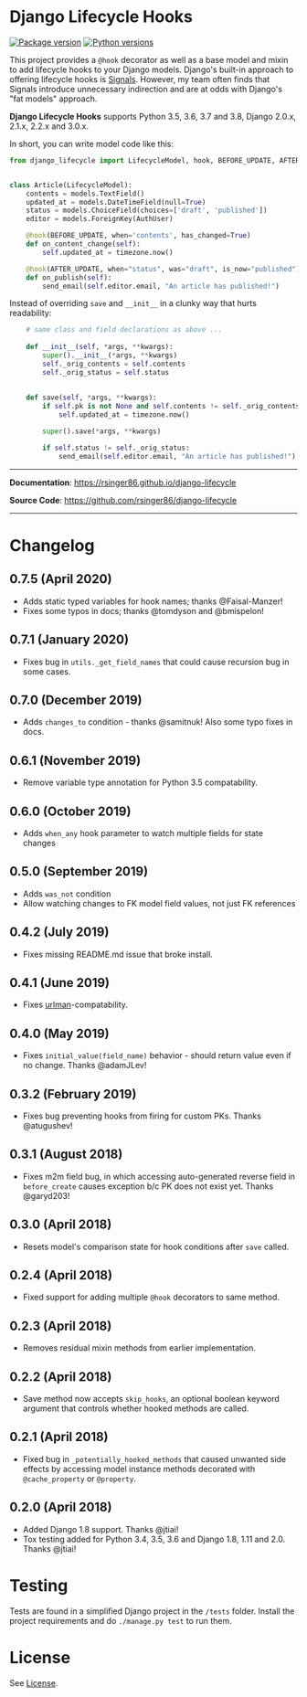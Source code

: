 # Django Lifecycle Hooks

[![Package version](https://badge.fury.io/py/django-lifecycle.svg)](https://pypi.python.org/pypi/django-lifecycle)
[![Python versions](https://img.shields.io/pypi/status/django-lifecycle.svg)](https://img.shields.io/pypi/status/django-lifecycle.svg/)

This project provides a `@hook` decorator as well as a base model and mixin to add lifecycle hooks to your Django models. Django's built-in approach to offering lifecycle hooks is [Signals](https://docs.djangoproject.com/en/dev/topics/signals/). However, my team often finds that Signals introduce unnecessary indirection and are at odds with Django's "fat models" approach.

**Django Lifecycle Hooks** supports Python 3.5, 3.6, 3.7 and 3.8, Django 2.0.x, 2.1.x, 2.2.x and 3.0.x.

In short, you can write model code like this:

```python
from django_lifecycle import LifecycleModel, hook, BEFORE_UPDATE, AFTER_UPDATE


class Article(LifecycleModel):
    contents = models.TextField()
    updated_at = models.DateTimeField(null=True)
    status = models.ChoiceField(choices=['draft', 'published'])
    editor = models.ForeignKey(AuthUser)

    @hook(BEFORE_UPDATE, when='contents', has_changed=True)
    def on_content_change(self):
        self.updated_at = timezone.now()

    @hook(AFTER_UPDATE, when="status", was="draft", is_now="published")
    def on_publish(self):
        send_email(self.editor.email, "An article has published!")
```

Instead of overriding `save` and `__init__` in a clunky way that hurts readability:

```python
    # same class and field declarations as above ...
    
    def __init__(self, *args, **kwargs):
        super().__init__(*args, **kwargs)
        self._orig_contents = self.contents
        self._orig_status = self.status
        
        
    def save(self, *args, **kwargs):
        if self.pk is not None and self.contents != self._orig_contents:
            self.updated_at = timezone.now()

        super().save(*args, **kwargs)

        if self.status != self._orig_status:
            send_email(self.editor.email, "An article has published!")
```

---

**Documentation**: <a href="https://rsinger86.github.io/django-lifecycle/" target="_blank">https://rsinger86.github.io/django-lifecycle</a>

**Source Code**: <a href="https://github.com/rsinger86/django-lifecycle/" target="_blank">https://github.com/rsinger86/django-lifecycle</a>

---

# Changelog

## 0.7.5 (April 2020)
* Adds static typed variables for hook names; thanks @Faisal-Manzer!
* Fixes some typos in docs; thanks @tomdyson and @bmispelon!

## 0.7.1 (January 2020)
* Fixes bug in `utils._get_field_names` that could cause recursion bug in some cases.

## 0.7.0 (December 2019)
* Adds `changes_to` condition - thanks @samitnuk! Also some typo fixes in docs.

## 0.6.1 (November 2019)
* Remove variable type annotation for Python 3.5 compatability.

## 0.6.0 (October 2019)
* Adds `when_any` hook parameter to watch multiple fields for state changes

## 0.5.0 (September 2019)
* Adds `was_not` condition
* Allow watching changes to FK model field values, not just FK references

## 0.4.2 (July 2019)
* Fixes missing README.md issue that broke install.

## 0.4.1 (June 2019)
* Fixes [urlman](https://github.com/andrewgodwin/urlman)-compatability.

## 0.4.0 (May 2019)
* Fixes `initial_value(field_name)` behavior - should return value even if no change. Thanks @adamJLev!

## 0.3.2 (February 2019)
* Fixes bug preventing hooks from firing for custom PKs. Thanks @atugushev!

## 0.3.1 (August 2018)
* Fixes m2m field bug, in which accessing auto-generated reverse field in `before_create` causes exception b/c PK does not exist yet. Thanks @garyd203!

## 0.3.0 (April 2018)
* Resets model's comparison state for hook conditions after `save` called.

## 0.2.4 (April 2018)
* Fixed support for adding multiple `@hook` decorators to same method.

## 0.2.3 (April 2018)
* Removes residual mixin methods from earlier implementation.

## 0.2.2 (April 2018)
* Save method now accepts `skip_hooks`, an optional boolean keyword argument that controls whether hooked methods are called.

## 0.2.1 (April 2018)
* Fixed bug in `_potentially_hooked_methods` that caused unwanted side effects by accessing model instance methods decorated with `@cache_property` or `@property`. 

## 0.2.0 (April 2018)
* Added Django 1.8 support. Thanks @jtiai!
* Tox testing added for Python 3.4, 3.5, 3.6 and Django 1.8, 1.11 and 2.0. Thanks @jtiai!

# Testing

Tests are found in a simplified Django project in the ```/tests``` folder. Install the project requirements and do ```./manage.py test``` to run them.

# License

See [License](LICENSE.md).
